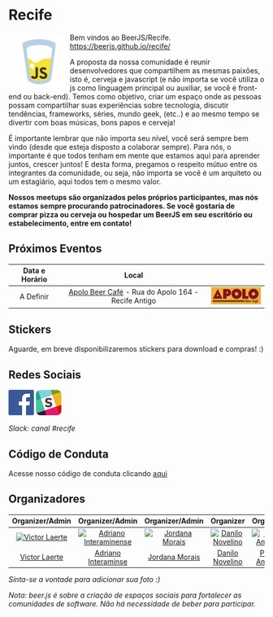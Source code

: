 # Recife 

<img src="/docs/img/icon-beerjs.png" align="left" hspace="10" vspace="6" width="20%">

Bem vindos ao BeerJS/Recife. https://beerjs.github.io/recife/

A proposta da nossa comunidade é reunir desenvolvedores que compartilhem as mesmas paixões, isto é, cerveja e javascript (e não importa se você utiliza o js como linguagem principal ou auxiliar, se você é front-end ou back-end). Temos como objetivo, criar um espaço onde as pessoas possam compartilhar suas experiências sobre tecnologia, discutir tendências, frameworks, séries, mundo geek, (etc..) e ao mesmo tempo se divertir com boas músicas, bons papos e cerveja!

É importante lembrar que não importa seu nível, você será sempre bem vindo (desde que esteja disposto a colaborar sempre). Para nós, o importante é que todos tenham em mente que estamos aqui para aprender juntos, crescer juntos! E desta forma, pregamos o respeito mútuo entre os integrantes da comunidade, ou seja, não importa se você é um arquiteto ou um estagiário, aqui todos tem o mesmo valor.

<b>Nossos meetups são organizados pelos próprios participantes, mas nós estamos sempre procurando patrocinadores. Se você gostaria de comprar pizza ou cerveja ou hospedar um BeerJS em seu escritório ou estabelecimento, entre em contato!</b>

## Próximos Eventos

| Data e Horário | Local |  |
|:-:|:-:|:-:|
| A Definir | [Apolo Beer Café](https://www.facebook.com/apolobeercafe) - Rua do Apolo 164 - Recife Antigo | [![Apolo Beer Café](/docs/img/icon-apolo.png)](https://www.facebook.com/apolobeercafe/)

## Stickers
Aguarde, em breve disponibilizaremos stickers para download e compras! :)

## Redes Sociais
[![Facebook](/docs/img/icon-facebook.png)](https://www.facebook.com/beerjsrecife/) [![Slack](/docs/img/icon-slack.png)](https://beerjs-slack-invite.herokuapp.com/)

<i>Slack: canal #recife</i>

## Código de Conduta
Acesse nosso código de conduta clicando [aqui](https://github.com/beerjs/recife/blob/master/Citizen%20Code%20of%20Conduct)

## Organizadores

| Organizer/Admin | Organizer/Admin | Organizer/Admin | Organizer | Organizer | Organizer |
|:-:|:-:|:-:|:-:|:-:|:-:|
| [![Victor Laerte](https://avatars0.githubusercontent.com/u/7623098?s=70)](https://github.com/victorlaerte) | [![Adriano Interaminense](https://avatars2.githubusercontent.com/u/12699849?s=70)](https://github.com/interaminense) | [![Jordana Morais](https://avatars1.githubusercontent.com/u/14336252?s=70)](https://github.com/jordanamorais) | [![Danilo Novelino](https://avatars2.githubusercontent.com/u/17599523?s=70)](https://github.com/DaniloNovelino ) | [![Paulo Amorim](https://avatars3.githubusercontent.com/u/7271917?s=70)](https://github.com/paulorec) | [![Alex Pessoa](https://avatars3.githubusercontent.com/u/1766028?s=70)](https://github.com/alexpessoajr)
| [Victor Laerte](http://www.victorlaerte.com) | [Adriano Interaminse](https://github.com/interaminense) | [Jordana Morais](https://github.com/jordanamorais) | [Danilo Novelino](https://github.com/DaniloNovelino) | [Paulo Amorim](https://github.com/paulorec) | [Alex Pessoa](https://github.com/alexpessoajr) |

<i>Sinta-se a vontade para adicionar sua foto :) </i>

<i>Nota: beer.js é sobre a criação de espaços sociais para fortalecer as comunidades de software. Não há necessidade de beber para participar.</i>
